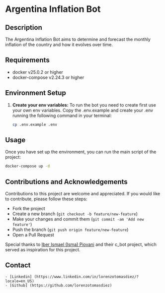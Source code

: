 # Argentina Inflation Bot

## Description

The Argentina Inflation Bot aims to determine and forecast the monthly inflation of the country and how it evolves over time.

## Requirements

- docker v25.0.2 or higher
- docker-compose v2.24.3 or higher

## Environment Setup

1. **Create your env variables:** To run the bot you need to create first use your own env variables. Copy the .env.example and create your .env running the following command in your terminal:

   ```bash
   cp .env.example .env
   ```

## Usage
Once you have set up the environment, you can run the main script of the project:
  ```bash
  docker-compose up -d
  ```

## Contributions and Acknowledgements

Contributions to this project are welcome and appreciated. If you would like to contribute, please follow these steps:

- Fork the project
- Create a new branch (`git checkout -b feature/new-feature`)
- Make your changes and commit them (`git commit -am 'Add new feature'`)
- Push the branch (`git push origin feature/new-feature`)
- Open a Pull Request

Special thanks to [Iber Ismael (Isma) Piovani](https://github.com/Vosinepi/webScrapping_ETL_canasta_basica) and their c_bot project, which served as inspiration for this project.

## Contact

```
- [Linkedin] (https://www.linkedin.com/in/lorenzotomasdiez/?locale=en_US)
- [Github] (https://github.com/lorenzotomasdiez)
```
